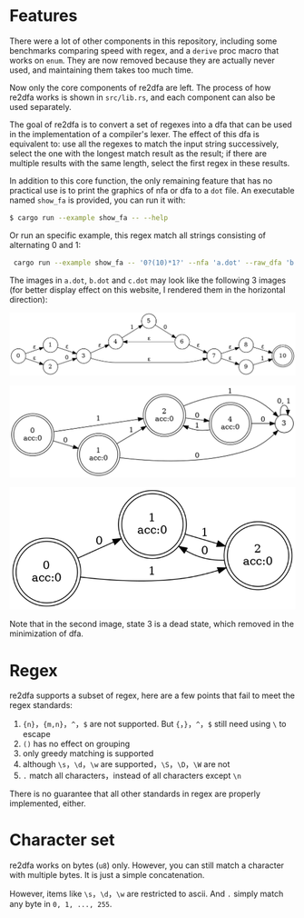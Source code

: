 # Features

There were a lot of other components in this repository, including some benchmarks comparing speed with regex, and a `derive` proc macro that works on `enum`. They are now removed because they are actually never used, and maintaining them takes too much time.

Now only the core components of re2dfa are left. The process of how re2dfa works is shown in `src/lib.rs`, and each component can also be used separately.

The goal of re2dfa is to convert a set of regexes into a dfa that can be used in the implementation of a compiler's lexer. The effect of this dfa is equivalent to: use all the regexes to match the input string successively, select the one with the longest match result as the result; if there are multiple results with the same length, select the first regex in these results.

In addition to this core function, the only remaining feature that has no practical use is to print the graphics of nfa or dfa to a `dot` file. An executable named `show_fa` is provided, you can run it with:

```bash
$ cargo run --example show_fa -- --help
```

Or run an specific example, this regex match all strings consisting of alternating 0 and 1:

```bash
 cargo run --example show_fa -- '0?(10)*1?' --nfa 'a.dot' --raw_dfa 'b.dot' --dfa 'c.dot'
```

The images in `a.dot`, `b.dot` and `c.dot` may look like the following 3 images (for better display effect on this website, I rendered them in the horizontal direction):

![](pic/a.png)

![](pic/b.png)

![](pic/c.png)

Note that in the second image, state 3 is a dead state, which removed in the minimization of dfa.

# Regex

re2dfa supports a subset of regex, here are a few points that fail to meet the regex standards:

1. `{n}`，`{m,n}`，`^`，`$` are not supported. But `{`，`}`，`^`，`$` still need using `\` to escape
2. `()` has no effect on grouping
3. only greedy matching is supported
4. although `\s`，`\d`，`\w` are supported，`\S`，`\D`，`\W` are not
5. `.` match all characters，instead of all characters except `\n`

There is no guarantee that all other standards in regex are properly implemented, either.

# Character set

re2dfa works on bytes (`u8`) only. However, you can still match a character with multiple bytes. It is just a simple concatenation.

However, items like `\s`，`\d`，`\w` are restricted to ascii. And `.` simply match any byte in `0, 1, ..., 255`.